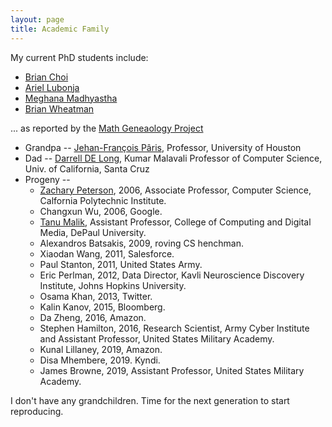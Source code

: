 ```yaml
---
layout: page
title: Academic Family
---
```


My current PhD students include:
* [Brian Choi](https://portugasian.github.io/)
* [Ariel Lubonja](https://medium.com/@lubonjaariel)
* [Meghana Madhyastha](https://megh1241.github.io/)
* [Brian Wheatman](https://brianwheatman.com/)

... as reported by the [Math Geneaology Project](https://www.genealogy.math.ndsu.nodak.edu/id.php?id=10797)  

  * Grandpa -- [Jehan-François Pâris](http://www2.cs.uh.edu/~paris/),  Professor, University of Houston  
  * Dad -- [Darrell DE Long](https://users.soe.ucsc.edu/~darrell/), Kumar Malavali Professor of Computer Science, Univ. of California, Santa Cruz  
  * Progeny --  
    - [Zachary Peterson](http://znjp.com/), 2006, Associate Professor, Computer Science, Calfornia Polytechnic Institute.   
    - Changxun Wu, 2006, Google.  
    - [Tanu Malik](http://www.cdm.depaul.edu/about/Pages/People/facultyinfo.aspx?fid=1328), Assistant Professor, College of Computing and Digital Media, DePaul University.
    - Alexandros Batsakis, 2009, roving CS henchman.  
    - Xiaodan Wang, 2011, Salesforce.  
    - Paul Stanton, 2011, United States Army.  
    - Eric Perlman, 2012, Data Director, Kavli Neuroscience Discovery Institute, Johns Hopkins University.  
    - Osama Khan, 2013, Twitter.  
    - Kalin Kanov, 2015, Bloomberg.
    - Da Zheng, 2016, Amazon.
    - Stephen Hamilton, 2016, Research Scientist, Army Cyber Institute and Assistant Professor, United States Military Academy.
    - Kunal Lillaney, 2019, Amazon.
    - Disa Mhembere, 2019. Kyndi.
    - James Browne, 2019, Assistant Professor, United States Military Academy.

I don't have any grandchildren.  Time for the next generation to start reproducing.  
